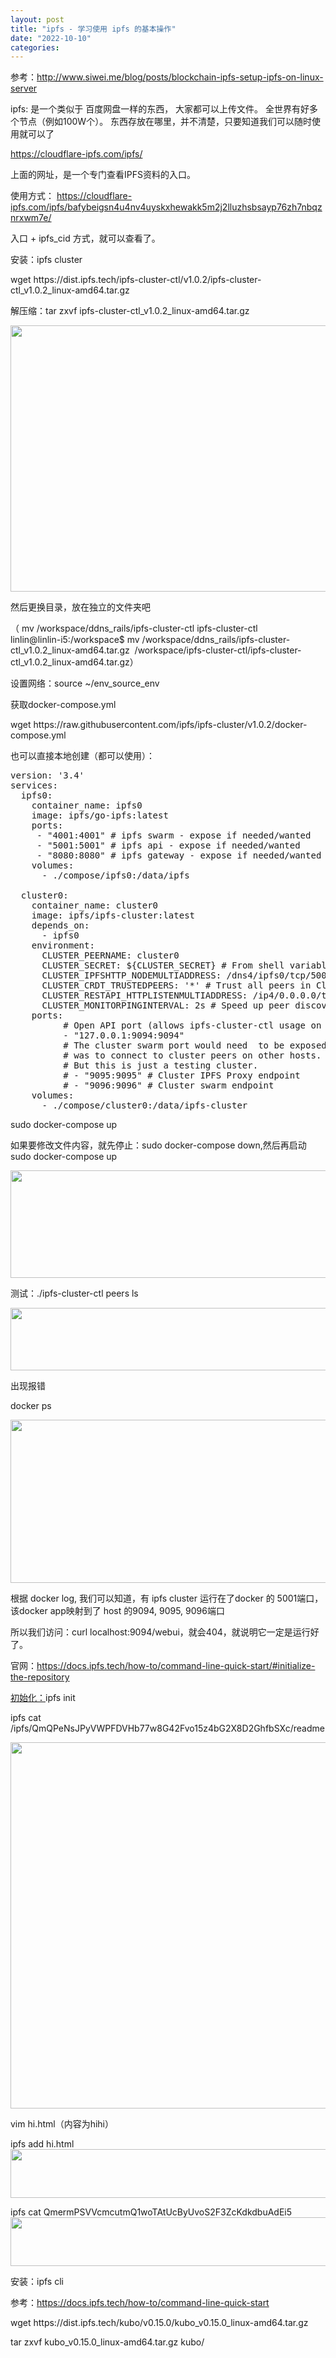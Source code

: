 ```yaml
---
layout: post
title: "ipfs - 学习使用 ipfs 的基本操作"
date: "2022-10-10"
categories: 
---
```

<p>参考：<a href="http://www.siwei.me/blog/posts/blockchain-ipfs-setup-ipfs-on-linux-server">http://www.siwei.me/blog/posts/blockchain-ipfs-setup-ipfs-on-linux-server</a></p>

<p>ipfs: 是一个类似于 百度网盘一样的东西， 大家都可以上传文件。 全世界有好多个节点（例如100W个）。 东西存放在哪里，并不清楚，只要知道我们可以随时使用就可以了</p>

<p><a href="https://cloudflare-ipfs.com/ipfs/">https://cloudflare-ipfs.com/ipfs/</a></p>

<p>上面的网址，是一个专门查看IPFS资料的入口。</p>

<p>使用方式： <a href="https://cloudflare-ipfs.com/ipfs/bafybeigsn4u4nv4uyskxhewakk5m2j2lluzhsbsayp76zh7nbqznrxwm7e/">https://cloudflare-ipfs.com/ipfs/bafybeigsn4u4nv4uyskxhewakk5m2j2lluzhsbsayp76zh7nbqznrxwm7e/</a></p>

<p>入口 + ipfs_cid 方式，就可以查看了。</p>

<p>安装：ipfs cluster</p>

<p>wget https://dist.ipfs.tech/ipfs-cluster-ctl/v1.0.2/ipfs-cluster-ctl_v1.0.2_linux-amd64.tar.gz</p>

<p>解压缩：tar zxvf ipfs-cluster-ctl_v1.0.2_linux-amd64.tar.gz</p>

<p><img height="426" src="/uploads/ckeditor/pictures/554/image-20221010103224-1.png" width="1920" /></p>

<p>然后更换目录，放在独立的文件夹吧</p>

<p>（&nbsp;mv /workspace/ddns_rails/ipfs-cluster-ctl ipfs-cluster-ctl<br />
linlin@linlin-i5:/workspace$ mv /workspace/ddns_rails/ipfs-cluster-ctl_v1.0.2_linux-amd64.tar.gz&nbsp; /workspace/ipfs-cluster-ctl/ipfs-cluster-ctl_v1.0.2_linux-amd64.tar.gz）</p>

<p>设置网络：source ~/env_source_env</p>

<p>获取docker-compose.yml</p>

<p>wget https://raw.githubusercontent.com/ipfs/ipfs-cluster/v1.0.2/docker-compose.yml</p>

<p>也可以直接本地创建（都可以使用）：</p>

<pre class="hljs http">
<span class="hljs-attribute">version</span>: <span class="hljs-string">&#39;3.4&#39;</span><span class="bash">
services:
  ipfs0:
    container_name: ipfs0
    image: ipfs/go-ipfs:latest
    ports:
     - <span class="hljs-string">&quot;4001:4001&quot;</span> <span class="hljs-comment"># ipfs swarm - expose if needed/wanted</span>
     - <span class="hljs-string">&quot;5001:5001&quot;</span> <span class="hljs-comment"># ipfs api - expose if needed/wanted</span>
     - <span class="hljs-string">&quot;8080:8080&quot;</span> <span class="hljs-comment"># ipfs gateway - expose if needed/wanted</span>
    volumes:
      - ./compose/ipfs0:/data/ipfs

  cluster0:
    container_name: cluster0
    image: ipfs/ipfs-cluster:latest
    depends_on:
      - ipfs0
    environment:
      CLUSTER_PEERNAME: cluster0
      CLUSTER_SECRET: <span class="hljs-variable">${CLUSTER_SECRET}</span> <span class="hljs-comment"># From shell variable if set</span>
      CLUSTER_IPFSHTTP_NODEMULTIADDRESS: /dns4/ipfs0/tcp/<span class="hljs-number">5001</span>
      CLUSTER_CRDT_TRUSTEDPEERS: <span class="hljs-string">&#39;*&#39;</span> <span class="hljs-comment"># Trust all peers in Cluster</span>
      CLUSTER_RESTAPI_HTTPLISTENMULTIADDRESS: /ip4/<span class="hljs-number">0.0</span>.<span class="hljs-number">0.0</span>/tcp/<span class="hljs-number">9094</span> <span class="hljs-comment"># Expose API</span>
      CLUSTER_MONITORPINGINTERVAL: <span class="hljs-number">2</span>s <span class="hljs-comment"># Speed up peer discovery</span>
    ports:
          <span class="hljs-comment"># Open API port (allows ipfs-cluster-ctl usage on host)</span>
          - <span class="hljs-string">&quot;127.0.0.1:9094:9094&quot;</span>
          <span class="hljs-comment"># The cluster swarm port would need  to be exposed if this container</span>
          <span class="hljs-comment"># was to connect to cluster peers on other hosts.</span>
          <span class="hljs-comment"># But this is just a testing cluster.</span>
          <span class="hljs-comment"># - &quot;9095:9095&quot; # Cluster IPFS Proxy endpoint</span>
          <span class="hljs-comment"># - &quot;9096:9096&quot; # Cluster swarm endpoint</span>
    volumes:
      - ./compose/cluster0:/data/ipfs-cluster</span></pre>

<p>sudo docker-compose up</p>

<p>如果要修改文件内容，就先停止：sudo docker-compose down,然后再启动sudo docker-compose up</p>

<p><img height="172" src="/uploads/ckeditor/pictures/555/image-20221010103647-2.png" width="863" /></p>

<p>测试：./ipfs-cluster-ctl peers ls</p>

<p><img height="100" src="/uploads/ckeditor/pictures/556/image-20221010103724-3.png" width="1553" /></p>

<p>出现报错</p>

<p>docker ps</p>

<p><img height="261" src="/uploads/ckeditor/pictures/557/image-20221010104201-1.png" width="1920" /></p>

<p>根据 docker log, 我们可以知道，有 ipfs cluster 运行在了docker 的 5001端口，该docker app映射到了 host 的9094, 9095, 9096端口</p>

<p>所以我们访问：curl localhost:9094/webui，就会404，就说明它一定是运行好了。</p>

<p>官网：<a href="https://docs.ipfs.tech/how-to/command-line-quick-start/#initialize-the-repository">https://docs.ipfs.tech/how-to/command-line-quick-start/#initialize-the-repository</a></p>

<p><a href="https://docs.ipfs.tech/how-to/command-line-quick-start/#initialize-the-repository">初始化：</a>ipfs init</p>

<p>ipfs cat /ipfs/QmQPeNsJPyVWPFDVHb77w8G42Fvo15z4bG2X8D2GhfbSXc/readme</p>

<p><img height="586" src="/uploads/ckeditor/pictures/561/image-20221010113203-1.png" width="1265" /></p>

<p>vim hi.html（内容为hihi）</p>

<p>ipfs add hi.html<img height="78" src="/uploads/ckeditor/pictures/562/image-20221010113251-2.png" width="1920" /></p>

<p>ipfs cat QmermPSVVcmcutmQ1woTAtUcByUvoS2F3ZcKdkdbuAdEi5<img height="78" src="/uploads/ckeditor/pictures/563/image-20221010113305-3.png" width="1202" /></p>

<p>安装：ipfs cli</p>

<p>参考：<a href="https://docs.ipfs.tech/how-to/command-line-quick-start">https://docs.ipfs.tech/how-to/command-line-quick-start</a></p>

<p>wget https://dist.ipfs.tech/kubo/v0.15.0/kubo_v0.15.0_linux-amd64.tar.gz</p>

<p>tar zxvf kubo_v0.15.0_linux-amd64.tar.gz kubo/</p>

